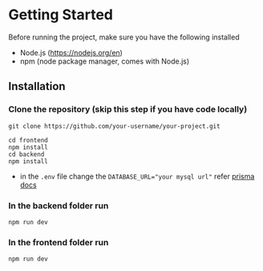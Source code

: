 # Getting Started
Before running the project, make sure you have the following installed

 - Node.js (https://nodejs.org/en)
 - npm (node package manager, comes with Node.js)
 
 ## Installation
 ### Clone the repository (skip this step if you have code locally)

```
git clone https://github.com/your-username/your-project.git

cd frontend
npm install
cd backend
npm install
```

 - in the `.env` file change the `DATABASE_URL="your mysql url"` refer [prisma docs](https://www.prisma.io/docs/orm/overview/databases/sql-server)
 
 ### In the backend folder run
 `npm run dev`
 
 ### In the frontend folder run
 `npm run dev`

 







